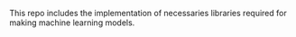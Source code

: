 This repo includes the implementation of necessaries libraries required for making machine learning models.
